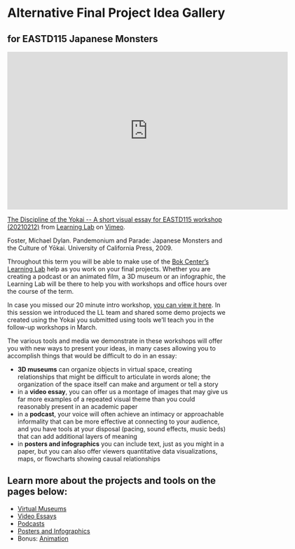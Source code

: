 # Alternative Final Project Idea Gallery
## for EASTD115 Japanese Monsters

<iframe src="https://player.vimeo.com/video/511751894?title=0&byline=0&portrait=0" width="640" height="360" frameborder="0" allow="autoplay; fullscreen; picture-in-picture" allowfullscreen></iframe>
<p><a href="https://vimeo.com/511751894">The Discipline of the Yokai -- A short visual essay for EASTD115 workshop (20210212)</a> from <a href="https://vimeo.com/derekbokcenter">Learning Lab</a> on <a href="https://vimeo.com">Vimeo</a>.</p>

Foster, Michael Dylan. Pandemonium and Parade: Japanese Monsters and the Culture of Yōkai. University of California Press, 2009.


Throughout this term you will be able to make use of the [Bok Center’s Learning Lab](https://bokcenter.harvard.edu/learning-lab) help as you work on your final projects. Whether you are creating a podcast or an animated film, a 3D museum or an infographic, the Learning Lab will be there to help you with workshops and office hours over the course of the term.

In case you missed our 20 minute intro workshop, [you can view it here](https://harvard.zoom.us/rec/play/zESeMP7Ylj8Ce5Qxc5gxKVqh5-4p4hpLdRG2fwUNNNEptT_BpKFVCuVNhTvVYaL1l7glDlL4pTSLkg16.Lx-W-FKLySgKhvLo). In this session we introduced the LL team and shared some demo projects we created using the Yokai you submitted using tools we’ll teach you in the follow-up workshops in March.

The various tools and media we demonstrate in these workshops will offer you with new ways to present your ideas, in many cases allowing you to accomplish things that would be difficult to do in an essay:

* **3D museums** can organize objects in virtual space, creating relationships that might be difficult to articulate in words alone; the organization of the space itself can make and argument or tell a story
* in a **video essay**, you can offer us a montage of images that may give us far more examples of a repeated visual theme than you could reasonably present in an academic paper
* in a **podcast**, your voice will often achieve an intimacy or approachable informality that can be more effective at connecting to your audience, and you have tools at your disposal (pacing, sound effects, music beds) that can add additional layers of meaning
* in **posters and infographics** you can include text, just as you might in a paper, but you can also offer viewers quantitative data visualizations, maps, or flowcharts showing causal relationships

## Learn more about the projects and tools on the pages below:
* [Virtual Museums](http://resources.learninglab.xyz/simple/projects/eastd115/virtual-museums)
* [Video Essays](http://resources.learninglab.xyz/simple/projects/eastd115/video-essays)
* [Podcasts](http://resources.learninglab.xyz/simple/projects/eastd115/podcasts)
* [Posters and Infographics](http://resources.learninglab.xyz/simple/projects/eastd115/posters-infographics)
* Bonus: [Animation](http://resources.learninglab.xyz/simple/projects/eastd115/animations)
